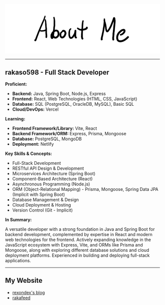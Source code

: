 ![AboutMe](images/AboutMe.png)  

---

## rakaso598 - Full Stack Developer

**Proficient:**

* **Backend:** Java, Spring Boot, Node.js, Express
* **Frontend:** React, Web Technologies (HTML, CSS, JavaScript)
* **Database:** SQL (PostgreSQL, OracleDB, MySQL), Basic SQL
* **Cloud/DevOps:** Vercel

**Learning:**

* **Frontend Framework/Library:** Vite, React
* **Backend Framework/ORM:** Express, Prisma, Mongoose
* **Database:** PostgreSQL, MongoDB
* **Deployment:** Netlify

**Key Skills & Concepts:**

* Full-Stack Development
* RESTful API Design & Development
* Microservices Architecture (Spring Boot)
* Component-Based Architecture (React)
* Asynchronous Programming (Node.js)
* ORM (Object-Relational Mapping) - Prisma, Mongoose, Spring Data JPA (Implicit with Spring Boot)
* Database Management & Design
* Cloud Deployment & Hosting
* Version Control (Git - Implicit)

**In Summary:**

A versatile developer with a strong foundation in Java and Spring Boot for backend development, complemented by expertise in React and modern web technologies for the frontend. Actively expanding knowledge in the JavaScript ecosystem with Express, Vite, and ORMs like Prisma and Mongoose, along with exploring different database solutions and cloud deployment platforms. Experienced in building and deploying full-stack applications.

---

## My Website

* [rexondex's blog](https://rexondex.tistory.com/)
* [rakafeed](https://rakaso598.github.io/)
